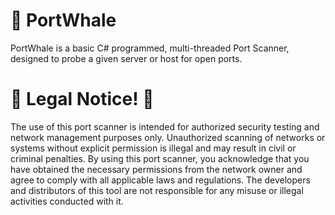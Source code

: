 # 🐋 PortWhale
PortWhale is a basic C# programmed, multi-threaded Port Scanner, designed to probe a given server or host for open ports. 

###

# 🚨 Legal Notice! 🚨

The use of this port scanner is intended for authorized security testing and network management purposes only. Unauthorized scanning of networks or systems without explicit permission is illegal and may result in civil or criminal penalties. By using this port scanner, you acknowledge that you have obtained the necessary permissions from the network owner and agree to comply with all applicable laws and regulations. The developers and distributors of this tool are not responsible for any misuse or illegal activities conducted with it.

###
